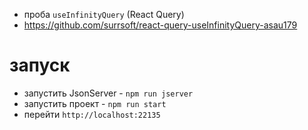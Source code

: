 - проба `useInfinityQuery` (React Query)
- https://github.com/surrsoft/react-query-useInfinityQuery-asau179

# запуск
- запустить JsonServer - `npm run jserver`
- запустить проект - `npm run start`
- перейти `http://localhost:22135` 
